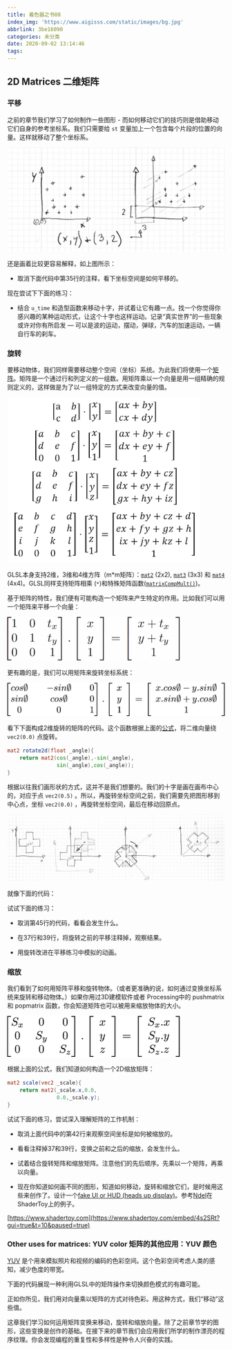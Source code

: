 ```yaml
---
title: 着色器之书08
index_img: 'https://www.aigisss.com/static/images/bg.jpg'
abbrlink: 3be16090
categories: 未分类
date: 2020-09-02 13:14:46
tags:
---
```


## 2D Matrices 二维矩阵

<div class="container" style="margin:0;padding:0">
    <canvas id="custom" class="canvas" data-fragment-url="/blog/glsl/matrix.frag"  style="width:100%;object-fit: contain;min-height:100px">
    </canvas>
</div>


<!-- <div class="container" style="margin:0;padding:0">
    <div class="codeAndCanvas" data="/blog/glsl/matrix.frag" style="width:100%;height:200px;margin-bottom:10px"></div>
</div> -->


### 平移

之前的章节我们学习了如何制作一些图形 - 而如何移动它们的技巧则是借助移动它们自身的参考坐标系。我们只需要给 ```st``` 变量加上一个包含每个片段的位置的向量。这样就移动了整个坐标系。

![](%E7%9D%80%E8%89%B2%E5%99%A8%E4%B9%8B%E4%B9%A608/translate-1599051067561.jpg)

还是画着比较更容易解释，如上图所示：

* 取消下面代码中第35行的注释，看下坐标空间是如何平移的。


<div class="container" style="margin:0;padding:0">
    <div class="codeAndCanvas" data="/blog/glsl/cross-translate.frag" style="width:100%;height:auto;margin-bottom:10px"></div>
</div>

现在尝试下下面的练习：

* 结合 ```u_time``` 和造型函数来移动十字，并试着让它有趣一点。找一个你觉得你感兴趣的某种运动形式，让这个十字也这样运动。记录“真实世界”的一些现象或许对你有所启发 — 可以是波的运动，摆动，弹球，汽车的加速运动，一辆自行车的刹车。


### 旋转

要移动物体，我们同样需要移动整个空间（坐标）系统。为此我们将使用一个[矩阵](http://en.wikipedia.org/wiki/Matrix_%28mathematics%29)。矩阵是一个通过行和列定义的一组数。用矩阵乘以一个向量是用一组精确的规则定义的，这样做是为了以一组特定的方式来改变向量的值。

[![Wikipedia entry for Matrix](%E7%9D%80%E8%89%B2%E5%99%A8%E4%B9%8B%E4%B9%A608/matrixes.png)](https://en.wikipedia.org/wiki/Matrix)

GLSL本身支持2维，3维和4维方阵（m*m矩阵）：[```mat2```](../glossary/?search=mat2) (2x2), [```mat3```](../glossary/?search=mat3) (3x3) 和 [```mat4```](../glossary/?search=mat4) (4x4)。GLSL同样支持矩阵相乘 (```*```)和特殊矩阵函数([```matrixCompMult()```](../glossary/?search=matrixCompMult))。

基于矩阵的特性，我们便有可能构造一个矩阵来产生特定的作用。比如我们可以用一个矩阵来平移一个向量：

![](%E7%9D%80%E8%89%B2%E5%99%A8%E4%B9%8B%E4%B9%A608/3dtransmat-1599051112644.png)

更有趣的是，我们可以用矩阵来旋转坐标系统：

![](%E7%9D%80%E8%89%B2%E5%99%A8%E4%B9%8B%E4%B9%A608/rotmat-1599051114875.png)

看下下面构成2维旋转的矩阵的代码。这个函数根据上面的[公式](http://en.wikipedia.org/wiki/Rotation_matrix)，将二维向量绕 ```vec2(0.0)``` 点旋转。

```glsl
mat2 rotate2d(float _angle){
    return mat2(cos(_angle),-sin(_angle),
                sin(_angle),cos(_angle));
}
```

根据以往我们画形状的方式，这并不是我们想要的。我们的十字是画在画布中心的，对应于点 ```vec2(0.5)``` 。所以，再旋转坐标空间之前，我们需要先把图形移到中心点，坐标 ```vec2(0.0)``` ，再旋转坐标空间，最后在移动回原点。

![](%E7%9D%80%E8%89%B2%E5%99%A8%E4%B9%8B%E4%B9%A608/rotate-1599051119075.jpg)

就像下面的代码：

<div class="container" style="margin:0;padding:0">
    <div class="codeAndCanvas" data="/blog/glsl/cross-rotate.frag" style="width:100%;height:auto;margin-bottom:10px"></div>
</div>

试试下面的练习：

* 取消第45行的代码，看看会发生什么。

* 在37行和39行，将旋转之前的平移注释掉，观察结果。

* 用旋转改进在平移练习中模拟的动画。

### 缩放

我们看到了如何用矩阵平移和旋转物体。（或者更准确的说，如何通过变换坐标系统来旋转和移动物体。）如果你用过3D建模软件或者 Processing中的 pushmatrix 和 popmatrix 函数，你会知道矩阵也可以被用来缩放物体的大小。

![](%E7%9D%80%E8%89%B2%E5%99%A8%E4%B9%8B%E4%B9%A608/scale-1599051122829.png)

根据上面的公式，我们知道如何构造一个2D缩放矩阵：

```glsl
mat2 scale(vec2 _scale){
    return mat2(_scale.x,0.0,
                0.0,_scale.y);
}
```


<div class="container" style="margin:0;padding:0">
    <div class="codeAndCanvas" data="/blog/glsl/cross-scale.frag" style="width:100%;height:auto;margin-bottom:10px"></div>
</div>


试试下面的练习，尝试深入理解矩阵的工作机制：

* 取消上面代码中的第42行来观察空间坐标是如何被缩放的。

* 看看注释掉37和39行，变换之前和之后的缩放，会发生什么。

* 试着结合旋转矩阵和缩放矩阵。注意他们的先后顺序。先乘以一个矩阵，再乘以向量。

* 现在你知道如何画不同的图形，知道如何移动，旋转和缩放它们，是时候用这些来创作了。设计一个[fake UI or HUD (heads up display)](https://www.pinterest.com/patriciogonzv/huds/)。参考[Ndel](https://www.shadertoy.com/user/ndel)在ShaderToy上的例子。

<!-- <iframe width="800" height="450" frameborder="0" src="https://www.shadertoy.com/embed/4s2SRt?gui=true&t=10&paused=true" allowfullscreen></iframe> -->
 [https://www.shadertoy.com](https://www.shadertoy.com/embed/4s2SRt?gui=true&t=10&paused=true)

### Other uses for matrices: YUV color 矩阵的其他应用：YUV 颜色


[YUV](http://en.wikipedia.org/wiki/YUV) 是个用来模拟照片和视频的编码的色彩空间。这个色彩空间考虑人类的感知，减少色度的带宽。

下面的代码展现一种利用GLSL中的矩阵操作来切换颜色模式的有趣可能。

<div class="container" style="margin:0;padding:0">
    <div class="codeAndCanvas" data="/blog/glsl/yuv.frag" style="width:100%;height:auto;margin-bottom:10px"></div>
</div>



正如你所见，我们用对向量乘以矩阵的方式对待色彩。用这种方式，我们“移动”这些值。

这章我们学习如何运用矩阵变换来移动，旋转和缩放向量。除了之前章节学的图形，这些变换是创作的基础。在接下来的章节我们会应用我们所学的制作漂亮的程序纹理。你会发现编程的重复性和多样性是种令人兴奋的实践。